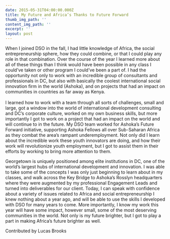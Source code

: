 ```yaml
---
date: 2015-05-31T04:00:00.000Z
title: My Future and Africa’s Thanks to Future Forward
thumb_img_path: ''
content_img_path: ''
excerpt: ''
layout: post
---
```

<div class="paragraph" style="text-align:left;">
  When I joined DSO in the fall, I had little knowledge of Africa, the social entrepreneurship sphere, how they could combine, or that I could play any role in that combination. Over the course of the year I learned more about all of these things than I think would have been possible in any class I could’ve taken or other program I could’ve been a part of. I had the opportunity not only to work with an incredible group of consultants and professionals in DC, but also with basically the coolest international social innovation firm in the world (Ashoka), and on projects that had an impact on communities in countries as far away as Kenya.<br /><span style=""></span><br />I learned how to work with a team through all sorts of challenges, small and large, got a window into the world of international development consulting and DC’s corporate culture, worked on my own business skills, but more importantly I got to work on a project that had an impact on the world and will continue to in the future. My DSO team worked for Ashoka’s Future Forward initiative, supporting Ashoka Fellows all over Sub-Saharan Africa as they combat the area’s rampant underemployment. Not only did I learn about the incredible work these youth innovators are doing, and how their work will revolutionize youth employment, but I got to assist them in their efforts by working to bring more attention to them.</p> 
  
  <p>
    Georgetown is uniquely positioned among elite institutions in DC, one of the world’s largest hubs of international development and innovation. I was able to take some of the concepts I was only just beginning to learn about in my classes, and walk across the Key Bridge to Ashoka’s Rosslyn headquarters where they were augmented by my professional Engagement Leads and turned into deliverables for our client. Today, I can speak with confidence about a variety of issues related to Africa and social entrepreneurship I knew nothing about a year ago, and will be able to use the skills I developed with DSO for many years to come. More importantly, I know my work this year will have some impact, however small, some of the most deserving communities in the world. Not only is my future brighter, but I got to play a part in making Africa’s future brighter as well.
  </p>
  
  <p>
    Contributed by Lucas Brooks <br /><span style=""></span><br /><span style=""></span> </div>